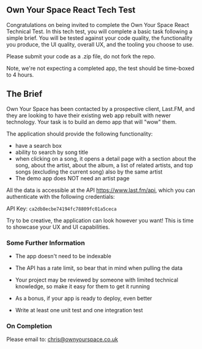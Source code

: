 ## Own Your Space React Tech Test

Congratulations on being invited to complete the Own Your Space React Technical Test. In this tech test, you will complete a basic task following a simple brief. You will be tested against your code quality, the functionality you produce, the UI quality, overall UX, and the tooling you choose to use.  

Please submit your code as a .zip file, do not fork the repo. 

Note, we're not expecting a completed app, the test should be time-boxed to 4 hours.



## The Brief

Own Your Space has been contacted by a prospective client, Last.FM, and they are looking to have their existing web app rebuilt with newer technology. Your task is to build an demo app that will "wow" them.

The application should provide the following functionality:
 - have a search box
 - ability to search by song title
 - when clicking on a song, it opens a detail page with a section about the song, about the artist, about the album, a list of related artists, and top songs (excluding the current song) also by the same artist
 - The demo app does NOT need an artist page

All the data is accessible at the API https://www.last.fm/api, which you can authenticate with the following credentials:

API Key: `ca2db8ecbe74194fc78809fc01a5ceca`

Try to be creative, the application can look however you want! This is time to showcase your UX and UI capabilities.



### Some Further Information

- The app doesn't need to be indexable

- The API has a rate limit, so bear that in mind when pulling the data

- Your project may be reviewed by someone with limited technical knowledge, so make it easy for them to get it running

- As a bonus, if your app is ready to deploy, even better

- Write at least one unit test and one integration test

### On Completion

Please email to: chris@ownyourspace.co.uk
